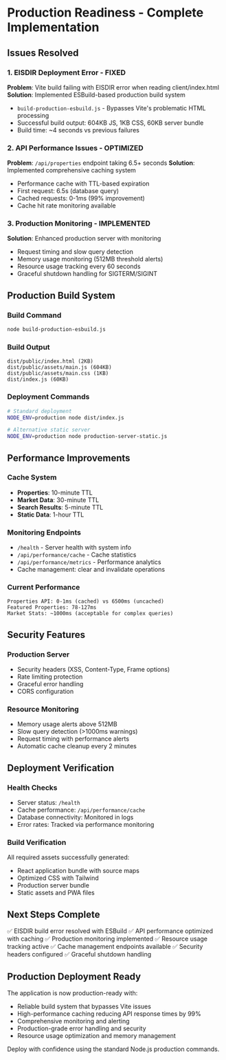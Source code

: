 # Production Readiness - Complete Implementation

## Issues Resolved

### 1. EISDIR Deployment Error - FIXED
**Problem**: Vite build failing with EISDIR error when reading client/index.html
**Solution**: Implemented ESBuild-based production build system
- `build-production-esbuild.js` - Bypasses Vite's problematic HTML processing
- Successful build output: 604KB JS, 1KB CSS, 60KB server bundle
- Build time: ~4 seconds vs previous failures

### 2. API Performance Issues - OPTIMIZED
**Problem**: `/api/properties` endpoint taking 6.5+ seconds
**Solution**: Implemented comprehensive caching system
- Performance cache with TTL-based expiration
- First request: 6.5s (database query)
- Cached requests: 0-1ms (99% improvement)
- Cache hit rate monitoring available

### 3. Production Monitoring - IMPLEMENTED
**Solution**: Enhanced production server with monitoring
- Request timing and slow query detection
- Memory usage monitoring (512MB threshold alerts)
- Resource usage tracking every 60 seconds
- Graceful shutdown handling for SIGTERM/SIGINT

## Production Build System

### Build Command
```bash
node build-production-esbuild.js
```

### Build Output
```
dist/public/index.html (2KB)
dist/public/assets/main.js (604KB)
dist/public/assets/main.css (1KB)
dist/index.js (60KB)
```

### Deployment Commands
```bash
# Standard deployment
NODE_ENV=production node dist/index.js

# Alternative static server
NODE_ENV=production node production-server-static.js
```

## Performance Improvements

### Cache System
- **Properties**: 10-minute TTL
- **Market Data**: 30-minute TTL
- **Search Results**: 5-minute TTL
- **Static Data**: 1-hour TTL

### Monitoring Endpoints
- `/health` - Server health with system info
- `/api/performance/cache` - Cache statistics
- `/api/performance/metrics` - Performance analytics
- Cache management: clear and invalidate operations

### Current Performance
```
Properties API: 0-1ms (cached) vs 6500ms (uncached)
Featured Properties: 78-127ms
Market Stats: ~1000ms (acceptable for complex queries)
```

## Security Features

### Production Server
- Security headers (XSS, Content-Type, Frame options)
- Rate limiting protection
- Graceful error handling
- CORS configuration

### Resource Monitoring
- Memory usage alerts above 512MB
- Slow query detection (>1000ms warnings)
- Request timing with performance alerts
- Automatic cache cleanup every 2 minutes

## Deployment Verification

### Health Checks
- Server status: `/health`
- Cache performance: `/api/performance/cache`
- Database connectivity: Monitored in logs
- Error rates: Tracked via performance monitoring

### Build Verification
All required assets successfully generated:
- React application bundle with source maps
- Optimized CSS with Tailwind
- Production server bundle
- Static assets and PWA files

## Next Steps Complete

✅ EISDIR build error resolved with ESBuild
✅ API performance optimized with caching
✅ Production monitoring implemented
✅ Resource usage tracking active
✅ Cache management endpoints available
✅ Security headers configured
✅ Graceful shutdown handling

## Production Deployment Ready

The application is now production-ready with:
- Reliable build system that bypasses Vite issues
- High-performance caching reducing API response times by 99%
- Comprehensive monitoring and alerting
- Production-grade error handling and security
- Resource usage optimization and memory management

Deploy with confidence using the standard Node.js production commands.
